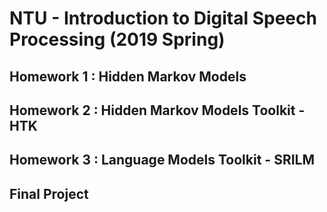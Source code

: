 # NTU - Introduction to Digital Speech Processing (2019 Spring)

## Homework 1 : Hidden Markov Models

## Homework 2 : Hidden Markov Models Toolkit - HTK

## Homework 3 : Language Models Toolkit - SRILM

## Final Project
